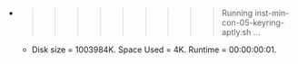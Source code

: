 * >>>>>>>>> Running inst-min-con-05-keyring-aptly.sh ...
  * Disk size = 1003984K. Space Used = 4K. Runtime = 00:00:00:01.
